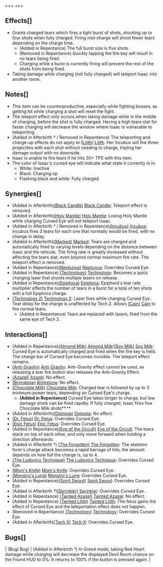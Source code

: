 +++
+++

Effects[]
---------


* Grants charged tears which fires a tight burst of shots, shooting up to four shots when fully charged. Firing mid-charge will shoot fewer tears depending on the charge time.
	+ (Added in Repentance) The full burst size is five shots.
	+ (Removed in Repentance) Quickly tapping the fire key will result in no tears being fired.
	+ Charging while a burst is currently firing will prevent the rest of the shots from being fired.
* Taking damage while charging (not fully charged) will teleport Isaac into another room.


Notes[]
-------


* This item can be counterproductive, especially while fighting bosses, as getting hit while charging a shot will reset the fight.
* The teleport effect only occurs when taking damage while in the middle of charging, before the shot is fully charged. Having a high tears stat for faster charging will decrease the window where Isaac is vulnerable to teleporting.
* (Added in Afterbirth † / Removed in Repentance) The teleporting and charge-up effects do not apply to  [(Lilith)](/wiki/Lilith "Lilith") [Lilith](/wiki/Lilith "Lilith"). Her Incubus will fire three projectiles with each shot without needing to charge, tripling her damage output with no downside.
* Isaac is unable to fire tears if he hits 30+ TPS with this item.
* The color of Isaac's cursed eye will indicate what state it currently is in:
	+ White: Inactive
	+ Black: Charging up
	+ Flashing black and white: Fully charged


Synergies[]
-----------


* (Added in Afterbirth)[(Black Candle)](/wiki/Black_Candle "Black Candle") [Black Candle](/wiki/Black_Candle "Black Candle"): Teleport effect is removed.
* (Added in Afterbirth)[(Holy Mantle)](/wiki/Holy_Mantle "Holy Mantle") [Holy Mantle](/wiki/Holy_Mantle "Holy Mantle"): Losing Holy Mantle while charging Cursed Eye will not teleport Isaac.
* (Added in Afterbirth † / Removed in Repentance)[(Incubus)](/wiki/Incubus "Incubus") [Incubus](/wiki/Incubus "Incubus"): Incubus fires 3 tears for each one that normally would be fired, with no change in delay.
* (Added in Afterbirth)[(Marked)](/wiki/Marked "Marked") [Marked](/wiki/Marked "Marked"): Tears are charged and automatically fired to varying levels depending on the distance between Isaac and the reticule. The firing rate is greatly increased without affecting the tears stat, even beyond normal maximum fire rate. The teleport effect is removed.
* (Added in Repentance)[(Neptunus)](/wiki/Neptunus "Neptunus") [Neptunus](/wiki/Neptunus "Neptunus"): Overrides Cursed Eye.
* (Added in Repentance) [(Technology)](/wiki/Technology "Technology") [Technology](/wiki/Technology "Technology"): Becomes a quick charging laser that shoots multiple lasers on release.
* (Added in Repentance)[(Epiphora)](/wiki/Epiphora "Epiphora") [Epiphora](/wiki/Epiphora "Epiphora"): Epiphora's tear rate multiplier affects the number of tears in a burst for a total of ten shots with a full Epiphora charge.
* [(Technology 2)](/wiki/Technology_2 "Technology 2") [Technology 2](/wiki/Technology_2 "Technology 2"): Laser fires while charging Cursed Eye. Tear delay for the charge is unaffected by Tech 2. Allows  [(Cain)](/wiki/Cain "Cain") [Cain](/wiki/Cain "Cain") to fire normal tears.
	+ (Added in Repentance) Tears are replaced with lasers, fired from the same eye of Tech 2.


Interactions[]
--------------


* (Added in Repentance)[(Almond Milk)](/wiki/Almond_Milk "Almond Milk") [Almond Milk](/wiki/Almond_Milk "Almond Milk")/[(Soy Milk)](/wiki/Soy_Milk "Soy Milk") [Soy Milk](/wiki/Soy_Milk "Soy Milk"): Cursed Eye is automatically charged and fired when the fire key is held. The charge bar of Cursed Eye becomes invisible. The teleport effect remains.
* [(Anti-Gravity)](/wiki/Anti-Gravity "Anti-Gravity") [Anti-Gravity](/wiki/Anti-Gravity "Anti-Gravity"): Anti-Gravity effect cannot be used, as releasing a tear fire button also releases the Anti-Gravity Effect.
* [(Azazel)](/wiki/Azazel "Azazel") [Azazel](/wiki/Azazel "Azazel"): No effect.
* [(Brimstone)](/wiki/Brimstone "Brimstone") [Brimstone](/wiki/Brimstone "Brimstone"): No effect.
* [(Chocolate Milk)](/wiki/Chocolate_Milk "Chocolate Milk") [Chocolate Milk](/wiki/Chocolate_Milk "Chocolate Milk"): Charged tear is followed by up to 3 minimum-power tears, depending on Cursed Eye's charge.
	+ **(Added in Repentance)** Cursed Eye takes longer to charge, but low damage shots can be fired rapidly. If fully charged, Isaac fires five Chocolate Milk shots**.**
* (Added in Afterbirth)[(Diplopia)](/wiki/Diplopia "Diplopia") [Diplopia](/wiki/Diplopia "Diplopia"): No effect.
* [(Dr. Fetus)](/wiki/Dr._Fetus "Dr. Fetus") [Dr. Fetus](/wiki/Dr._Fetus "Dr. Fetus"): Overrides Cursed Eye.
* [(Epic Fetus)](/wiki/Epic_Fetus "Epic Fetus") [Epic Fetus](/wiki/Epic_Fetus "Epic Fetus"): Overrides Cursed Eye.
* (Added in Repentance)[(Eye of the Occult)](/wiki/Eye_of_the_Occult "Eye of the Occult") [Eye of the Occult](/wiki/Eye_of_the_Occult "Eye of the Occult"): The tears stack on top of each other, and only move forward when holding a direction afterwards.
* (Added in Afterbirth †)  [(The Forgotten)](/wiki/The_Forgotten "The Forgotten") [The Forgotten](/wiki/The_Forgotten "The Forgotten"): The skeleton form's charge attack becomes a rapid barrage of hits; the amount depends on how full the charge is, up to 4.
* [(The Ludovico Technique)](/wiki/The_Ludovico_Technique "The Ludovico Technique") [The Ludovico Technique](/wiki/The_Ludovico_Technique "The Ludovico Technique"): Overrides Cursed Eye.
* [(Mom's Knife)](/wiki/Mom%27s_Knife "Mom's Knife") [Mom's Knife](/wiki/Mom%27s_Knife "Mom's Knife"): Overrides Cursed Eye.
* [(Monstro's Lung)](/wiki/Monstro%27s_Lung "Monstro's Lung") [Monstro's Lung](/wiki/Monstro%27s_Lung "Monstro's Lung"): Overrides Cursed Eye.
* (Added in Repentance)[(Spirit Sword)](/wiki/Spirit_Sword "Spirit Sword") [Spirit Sword](/wiki/Spirit_Sword "Spirit Sword"): Overrides Cursed Eye.
* (Added in Afterbirth †)[(Sprinkler)](/wiki/Sprinkler "Sprinkler") [Sprinkler](/wiki/Sprinkler "Sprinkler"): Overrides Cursed Eye.
* (Added in Repentance) [(Tainted Azazel)](/wiki/Tainted_Azazel "Tainted Azazel") [Tainted Azazel](/wiki/Tainted_Azazel "Tainted Azazel"): No effect.
* (Added in Repentance) [(Tainted Lilith)](/wiki/Tainted_Lilith "Tainted Lilith") [Tainted Lilith](/wiki/Tainted_Lilith "Tainted Lilith"): The fetus gains the effect of Cursed Eye and the teleportation effect does not happen.
* (Removed in Repentance) [(Technology)](/wiki/Technology "Technology") [Technology](/wiki/Technology "Technology"): Overrides Cursed Eye.
* (Added in Afterbirth)[(Tech X)](/wiki/Tech_X "Tech X") [Tech X](/wiki/Tech_X "Tech X"): Overrides Cursed Eye.


Bugs[]
------




| (Bug) Bug!
 | (Added in Afterbirth †) In Greed mode, taking Red Heart damage while charging will decrease the displayed Devil Room chance on the Found HUD to 0%. It returns to 100% if the button is pressed again. |


